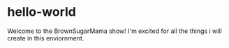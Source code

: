 # hello-world

Welcome to the BrownSugarMama show! 
I'm excited for all the things i will create in this enviornment. 
